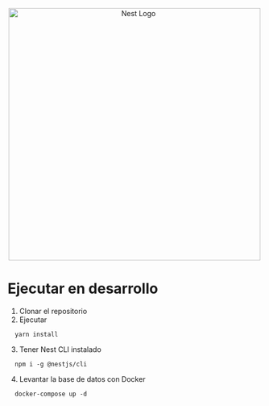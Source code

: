 <p align="center">
  <a href="http://nestjs.com/" target="blank"><img src="https://nestjs.com/img/logo-small.svg" width="500" alt="Nest Logo" /></a>
</p>


# Ejecutar en desarrollo

1. Clonar el repositorio
2. Ejecutar 
```
  yarn install
```
3. Tener Nest CLI instalado
```
  npm i -g @nestjs/cli
```
4. Levantar la base de datos con Docker
```
  docker-compose up -d
```